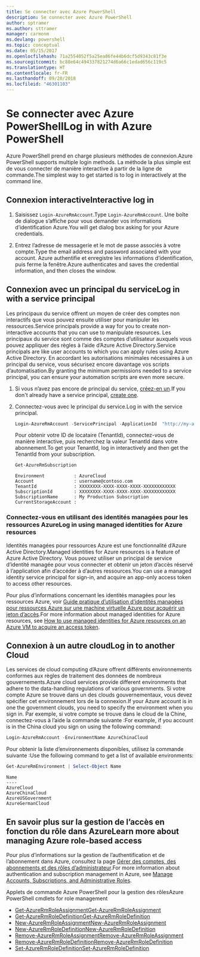 ```yaml
---
title: Se connecter avec Azure PowerShell
description: Se connecter avec Azure PowerShell
author: sptramer
ms.author: sttramer
manager: carmonm
ms.devlang: powershell
ms.topic: conceptual
ms.date: 05/15/2017
ms.openlocfilehash: 71a2554052f5a25ea86fe44b6dcf5d9343c81f3e
ms.sourcegitcommit: bc88e64c494337821274d6a66c1edad656c119c5
ms.translationtype: HT
ms.contentlocale: fr-FR
ms.lasthandoff: 09/20/2018
ms.locfileid: "46301103"
---
```

# <a name="log-in-with-azure-powershell"></a><span data-ttu-id="f48c4-103">Se connecter avec Azure PowerShell</span><span class="sxs-lookup"><span data-stu-id="f48c4-103">Log in with Azure PowerShell</span></span>

<span data-ttu-id="f48c4-104">Azure PowerShell prend en charge plusieurs méthodes de connexion.</span><span class="sxs-lookup"><span data-stu-id="f48c4-104">Azure PowerShell supports multiple login methods.</span></span> <span data-ttu-id="f48c4-105">La méthode la plus simple est de vous connecter de manière interactive à partir de la ligne de commande.</span><span class="sxs-lookup"><span data-stu-id="f48c4-105">The simplest way to get started is to log in interactively at the command line.</span></span>

## <a name="interactive-log-in"></a><span data-ttu-id="f48c4-106">Connexion interactive</span><span class="sxs-lookup"><span data-stu-id="f48c4-106">Interactive log in</span></span>

1. <span data-ttu-id="f48c4-107">Saisissez `Login-AzureRmAccount`.</span><span class="sxs-lookup"><span data-stu-id="f48c4-107">Type `Login-AzureRmAccount`.</span></span> <span data-ttu-id="f48c4-108">Une boîte de dialogue s’affiche pour vous demander vos informations d’identification Azure.</span><span class="sxs-lookup"><span data-stu-id="f48c4-108">You will get dialog box asking for your Azure credentials.</span></span>

2. <span data-ttu-id="f48c4-109">Entrez l’adresse de messagerie et le mot de passe associés à votre compte.</span><span class="sxs-lookup"><span data-stu-id="f48c4-109">Type the email address and password associated with your account.</span></span> <span data-ttu-id="f48c4-110">Azure authentifie et enregistre les informations d’identification, puis ferme la fenêtre.</span><span class="sxs-lookup"><span data-stu-id="f48c4-110">Azure authenticates and saves the credential information, and then closes the window.</span></span>

## <a name="log-in-with-a-service-principal"></a><span data-ttu-id="f48c4-111">Connexion avec un principal du service</span><span class="sxs-lookup"><span data-stu-id="f48c4-111">Log in with a service principal</span></span>

<span data-ttu-id="f48c4-112">Les principaux du service offrent un moyen de créer des comptes non interactifs que vous pouvez ensuite utiliser pour manipuler les ressources.</span><span class="sxs-lookup"><span data-stu-id="f48c4-112">Service principals provide a way for you to create non-interactive accounts that you can use to manipulate resources.</span></span> <span data-ttu-id="f48c4-113">Les principaux du service sont comme des comptes d’utilisateur auxquels vous pouvez appliquer des règles à l’aide d’Azure Active Directory.</span><span class="sxs-lookup"><span data-stu-id="f48c4-113">Service principals are like user accounts to which you can apply rules using Azure Active Directory.</span></span> <span data-ttu-id="f48c4-114">En accordant les autorisations minimales nécessaires à un principal du service, vous sécurisez encore davantage vos scripts d’automatisation.</span><span class="sxs-lookup"><span data-stu-id="f48c4-114">By granting the minimum permissions needed to a service principal, you can ensure your automation scripts are even more secure.</span></span>

1. <span data-ttu-id="f48c4-115">Si vous n’avez pas encore de principal du service, [créez-en un](create-azure-service-principal-azureps.md).</span><span class="sxs-lookup"><span data-stu-id="f48c4-115">If you don't already have a service principal, [create one](create-azure-service-principal-azureps.md).</span></span>

2. <span data-ttu-id="f48c4-116">Connectez-vous avec le principal du service.</span><span class="sxs-lookup"><span data-stu-id="f48c4-116">Log in with the service principal.</span></span>

    ```powershell
    Login-AzureRmAccount -ServicePrincipal -ApplicationId  "http://my-app" -Credential $pscredential -TenantId $tenantid
    ```

    <span data-ttu-id="f48c4-117">Pour obtenir votre ID de locataire (TenantId), connectez-vous de manière interactive, puis recherchez la valeur TenantId dans votre abonnement.</span><span class="sxs-lookup"><span data-stu-id="f48c4-117">To get your TenantId, log in interactively and then get the TenantId from your subscription.</span></span>

    ```powershell
    Get-AzureRmSubscription
    ```

    ```output
    Environment           : AzureCloud
    Account               : username@contoso.com
    TenantId              : XXXXXXXX-XXXX-XXXX-XXXX-XXXXXXXXXXXX
    SubscriptionId        : XXXXXXXX-XXXX-XXXX-XXXX-XXXXXXXXXXXX
    SubscriptionName      : My Production Subscription
    CurrentStorageAccount :
    ```

### <a name="log-in-using-managed-identities-for-azure-resources"></a><span data-ttu-id="f48c4-118">Connectez-vous en utilisant des identités managées pour les ressources Azure</span><span class="sxs-lookup"><span data-stu-id="f48c4-118">Log in using managed identities for Azure resources</span></span>

<span data-ttu-id="f48c4-119">Identités managées pour ressources Azure est une fonctionnalité d’Azure Active Directory.</span><span class="sxs-lookup"><span data-stu-id="f48c4-119">Managed identities for Azure resources is a feature of Azure Active Directory.</span></span> <span data-ttu-id="f48c4-120">Vous pouvez utiliser un principal de service d’identité managée pour vous connecter et obtenir un jeton d’accès réservé à l’application afin d’accéder à d’autres ressources.</span><span class="sxs-lookup"><span data-stu-id="f48c4-120">You can use a managed identity service principal for sign-in, and acquire an app-only access token to access other resources.</span></span>

<span data-ttu-id="f48c4-121">Pour plus d’informations concernant les identités managées pour les ressources Azure, voir [Guide pratique d’utilisation d’identités managées pour ressources Azure sur une machine virtuelle Azure pour acquérir un jeton d’accès](/azure/active-directory/managed-identities-azure-resources/how-to-use-vm-token).</span><span class="sxs-lookup"><span data-stu-id="f48c4-121">For more information about managed identities for Azure resources, see [How to use managed identities for Azure resources on an Azure VM to acquire an access token](/azure/active-directory/managed-identities-azure-resources/how-to-use-vm-token).</span></span>

## <a name="log-in-to-another-cloud"></a><span data-ttu-id="f48c4-122">Connexion à un autre cloud</span><span class="sxs-lookup"><span data-stu-id="f48c4-122">Log in to another Cloud</span></span>

<span data-ttu-id="f48c4-123">Les services de cloud computing d’Azure offrent différents environnements conformes aux règles de traitement des données de nombreux gouvernements.</span><span class="sxs-lookup"><span data-stu-id="f48c4-123">Azure cloud services provide different environments that adhere to the data-handling regulations of various governments.</span></span> <span data-ttu-id="f48c4-124">Si votre compte Azure se trouve dans un des clouds gouvernementaux, vous devez spécifier cet environnement lors de la connexion.</span><span class="sxs-lookup"><span data-stu-id="f48c4-124">If your Azure account is in one the government clouds, you need to specify the environment when you sign in.</span></span> <span data-ttu-id="f48c4-125">Par exemple, si votre compte se trouve dans le cloud de la Chine, connectez-vous à l’aide la commande suivante :</span><span class="sxs-lookup"><span data-stu-id="f48c4-125">For example, if you account is in the China cloud you sign on using the following command:</span></span>

```powershell
Login-AzureRmAccount -EnvironmentName AzureChinaCloud
```

<span data-ttu-id="f48c4-126">Pour obtenir la liste d’environnements disponibles, utilisez la commande suivante :</span><span class="sxs-lookup"><span data-stu-id="f48c4-126">Use the following command to get a list of available environments:</span></span>

```powershell
Get-AzureRmEnvironment | Select-Object Name
```

```output
Name
----
AzureCloud
AzureChinaCloud
AzureUSGovernment
AzureGermanCloud
```

## <a name="learn-more-about-managing-azure-role-based-access"></a><span data-ttu-id="f48c4-127">En savoir plus sur la gestion de l’accès en fonction du rôle dans Azure</span><span class="sxs-lookup"><span data-stu-id="f48c4-127">Learn more about managing Azure role-based access</span></span>

<span data-ttu-id="f48c4-128">Pour plus d’informations sur la gestion de l’authentification et de l’abonnement dans Azure, consultez la page [Gérer des comptes, des abonnements et des rôles d’administrateur](/azure/active-directory/role-based-access-control-configure).</span><span class="sxs-lookup"><span data-stu-id="f48c4-128">For more information about authentication and subscription management in Azure, see [Manage Accounts, Subscriptions, and Administrative Roles](/azure/active-directory/role-based-access-control-configure).</span></span>

<span data-ttu-id="f48c4-129">Applets de commande Azure PowerShell pour la gestion des rôles</span><span class="sxs-lookup"><span data-stu-id="f48c4-129">Azure PowerShell cmdlets for role management</span></span>

* [<span data-ttu-id="f48c4-130">Get-AzureRmRoleAssignment</span><span class="sxs-lookup"><span data-stu-id="f48c4-130">Get-AzureRmRoleAssignment</span></span>](/powershell/module/AzureRM.Resources/Get-AzureRmRoleAssignment)
* [<span data-ttu-id="f48c4-131">Get-AzureRmRoleDefinition</span><span class="sxs-lookup"><span data-stu-id="f48c4-131">Get-AzureRmRoleDefinition</span></span>](/powershell/module/AzureRM.Resources/Get-AzureRmRoleDefinition)
* [<span data-ttu-id="f48c4-132">New-AzureRmRoleAssignment</span><span class="sxs-lookup"><span data-stu-id="f48c4-132">New-AzureRmRoleAssignment</span></span>](/powershell/module/AzureRM.Resources/New-AzureRmRoleAssignment)
* [<span data-ttu-id="f48c4-133">New-AzureRmRoleDefinition</span><span class="sxs-lookup"><span data-stu-id="f48c4-133">New-AzureRmRoleDefinition</span></span>](/powershell/module/AzureRM.Resources/New-AzureRmRoleDefinition)
* [<span data-ttu-id="f48c4-134">Remove-AzureRmRoleAssignment</span><span class="sxs-lookup"><span data-stu-id="f48c4-134">Remove-AzureRmRoleAssignment</span></span>](/powershell/module/AzureRM.Resources/Remove-AzureRmRoleAssignment)
* [<span data-ttu-id="f48c4-135">Remove-AzureRmRoleDefinition</span><span class="sxs-lookup"><span data-stu-id="f48c4-135">Remove-AzureRmRoleDefinition</span></span>](/powershell/module/AzureRM.Resources/Remove-AzureRmRoleDefinition)
* [<span data-ttu-id="f48c4-136">Set-AzureRmRoleDefinition</span><span class="sxs-lookup"><span data-stu-id="f48c4-136">Set-AzureRmRoleDefinition</span></span>](/powershell/moduel/AzureRM.Resources/Set-AzureRmRoleDefinition)
